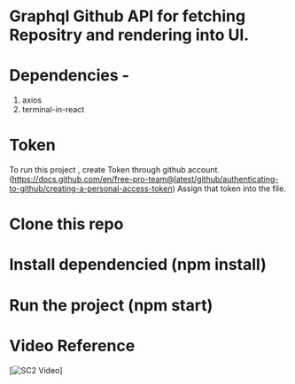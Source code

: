 # Graphql Github API for fetching Repositry and rendering into UI.
# Dependencies - 
 1. axios
 2. terminal-in-react
# Token
  To run this project , create Token through github account. (https://docs.github.com/en/free-pro-team@latest/github/authenticating-to-github/creating-a-personal-access-token)
  Assign that token into the file.

# Clone this repo 
# Install dependencied (npm install)
# Run the project (npm start)

# Video Reference 
[![SC2 Video](https://drive.google.com/file/d/14gOdLwp-d28BwwbDMddiyh1oxv9Ze8Fl/view)]


